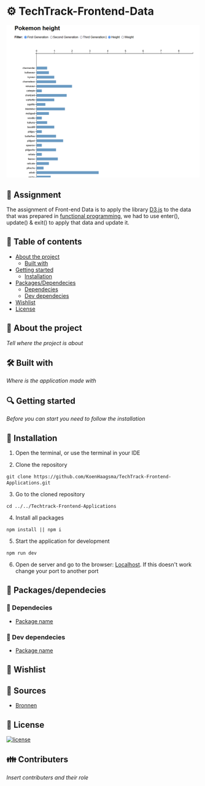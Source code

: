 # ⚙ TechTrack-Frontend-Data

![Project image](./img/Pokemon_D3.png)

## 📂 Assignment

The assignment of Front-end Data is to apply the library [D3.js](https://d3js.org/) to the data that was prepared in [functional programming](https://github.com/KoenHaagsma/TechTrack-Frontend-Applications), we had to use enter(), update() & exit() to apply that data and update it.

## 🧾 Table of contents
-   [About the project](##About-the-project)
      * [Built with](###Built-with)
-   [Getting started](##Getting-started)
      * [Installation](##Installation)
-   [Packages/Dependecies](##Packages/dependecies)
      * [Dependecies](###Dependecies)
      * [Dev dependecies](###Dev-dependecies)
-   [Wishlist](##Wishlist)
-   [License](##License)

## 📖 About the project
*Tell where the project is about*

## 🛠 Built with
*Where is the application made with*

## 🔍 Getting started
*Before you can start you need to follow the installation*

## 🔨 Installation
1. Open the terminal, or use the terminal in your IDE

2. Clone the repository
```
git clone https://github.com/KoenHaagsma/TechTrack-Frontend-Applications.git
```
3. Go to the cloned repository
```
cd ../../Techtrack-Frontend-Applications
```
4. Install all packages
```
npm install || npm i
```
5. Start the application for development
```
npm run dev
```
6. Open de server and go to the browser: [Localhost](http://localhost:3000/). If this doesn't work change your port to another port

## 🧰 Packages/dependecies

### 🧱 Dependecies
- [Package name]()
### 🧱 Dev dependecies
- [Package name]()

## 🌟 Wishlist

## 📑 Sources
- [Bronnen]()

## 🔖 License
[![license](https://img.shields.io/github/license/DAVFoundation/captain-n3m0.svg?style=flat-square)]()

## 👪 Contributers
*Insert contributers and their role*
